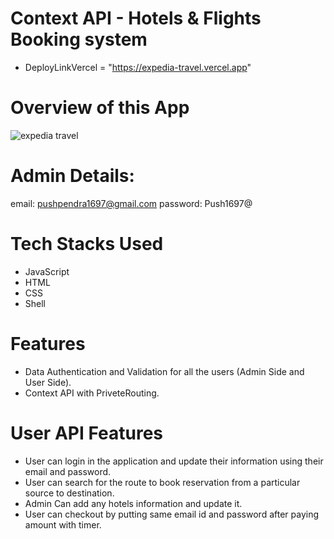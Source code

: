 # Context API - Hotels & Flights Booking system
- DeployLinkVercel = "https://expedia-travel.vercel.app"

# Overview of this App
![expedia travel](https://user-images.githubusercontent.com/104748364/210863870-334084d6-0205-4225-91f1-654aeffd2fbc.png)

# Admin Details:
email: pushpendra1697@gmail.com
password: Push1697@

# Tech Stacks Used
- JavaScript
- HTML
- CSS
- Shell
# Features
- Data Authentication and Validation for all the users (Admin Side and User Side).
- Context API with PriveteRouting.
# User API Features
- User can login in the application and update their information using their email and password.
- User can search for the route to book reservation from a particular source to destination.
- Admin Can add any hotels information and update it.
- User can checkout by putting same email id and password after paying amount with timer.


